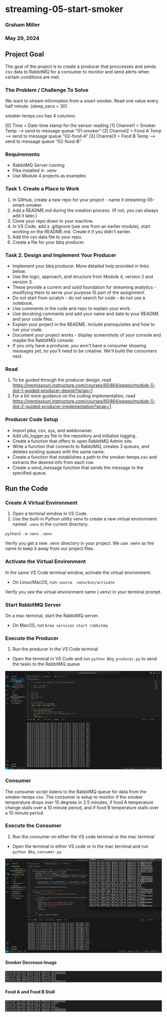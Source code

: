 # streaming-05-start-smoker

### Graham Miller
### May 29, 2024

## Project Goal
The goal of the project is to create a producer that proccesses and sends csv data to RabbitMQ for a consumer to monitor and send alerts when certain conditions are met. 

### The Problem / Challenge To Solve
We want to stream information from a smart smoker. Read one value every half minute. (sleep_secs = 30)

smoker-temps.csv has 4 columns:

[0] Time = Date-time stamp for the sensor reading
[1] Channel1 = Smoker Temp --> send to message queue "01-smoker"
[2] Channel2 = Food A Temp --> send to message queue "02-food-A"
[3] Channel3 = Food B Temp --> send to message queue "02-food-B"

### Requirements
- RabbitMQ Server running
- Pika installed in .venv
- Use Module 4 projects as examples

### Task 1. Create a Place to Work
1. In GitHub, create a new repo for your project - name it streaming-05-smart-smoker.
1. Add a README.md during the creation process. (If not, you can always add it later.)
1. Clone your repo down to your machine.
1. In VS Code, add a .gitignore (use one from an earlier module), start working on the README.md. Create it if you didn't earlier.
1. Add the csv data file to your repo.
1. Create a file for your bbq producer.

### Task 2. Design and Implement Your Producer
- Implement your bbq producer. More detailed help provided in links below. 
- Use the logic, approach, and structure from Module 4, version 2 and version 3.
- These provide a current and solid foundation for streaming analytics - modifying them to serve your purpose IS part of the assignment.
- Do not start from scratch - do not search for code - do not use a notebook.
- Use comments in the code and repo to explain your work. 
- Use docstring comments and add your name and date to your README and your code files. 
- Explain your project in the README. Include prerequisites and how to run your code. 
- Document your project works - display screenshots of your console and maybe the RabbitMQ console. 
- If you only have a producer, you won't have a consumer showing messages yet, so you'll need to be creative. We'll build the consumers next.

### Read 
1. To be guided through the producer design, read https://nwmissouri.instructure.com/courses/60464/pages/module-5-dot-1-guided-producer-design?wrap=1 
2. For a bit more guidance on the coding implementation, read https://nwmissouri.instructure.com/courses/60464/pages/module-5-dot-2-guided-producer-implementation?wrap=1

### Producer Code Setup
- Import pika, csv, sys, and webbrowser.
- Add util_logger.py file to the repository and initialize logging .
- Create a function that offers to open RabbitMQ Admin site. 
- Write a function that connects to RabbitMQ, creates 3 queues, and deletes existing queues with the same name. 
- Create a function that establishes a path to the smoker-temps.csv and extracts the desired info from each row.
- Create a send_message function that sends the message to the specified queue. 

## Run the Code
### Create A Virtual Environment 
1. Open a terminal window in VS Code.
1. Use the built-in Python utility venv to create a new virtual environment named `.venv` in the current directory.

```shell
python3 -m venv .venv
```

Verify you get a new .venv directory in your project. 
We use .venv as the name to keep it away from our project files. 

### Activate the Virtual Environment

In the same VS Code terminal window, activate the virtual environment.

- On Linux/MacOS, run: `source .venv/bin/activate`

Verify you see the virtual environment name (.venv) in your terminal prompt.

### Start RabbitMQ Server

On a mac terminal, start the RabbitMQ server.

- On MacOS, run `brew services start rabbitmq`

### Execute the Producer

1. Run the producer in the VS Code terminal 
- Open the terminal in VS Code and run `python Bbq_producer.py` to send the tasks to the RabbitMQ queue

![Producer Image](image3.png)

### Consumer
The consumer script listens to the RabbitMQ queue for data from the smoker-temps csv. The consumer is setup to monitor if the smoker temperature drops over 15 degrees in 2.5 minutes, if food A temperature change stalls over a 10 minute period, and if food B temperature stalls over a 10 minute period. 

### Execute the Consumer

1. Run the consumer on either the VS code terminal or the mac terminal
- Open the terminal in either VS code or in the mac terminal and run `python Bbq_consumer.py`

![Consumer Image](image4.png)

#### Smoker Decrease Image

![Smoker Stall Image](image5.png)

#### Food A and Food B Stall

![Food A and Food B Stall](image6.png)
 
